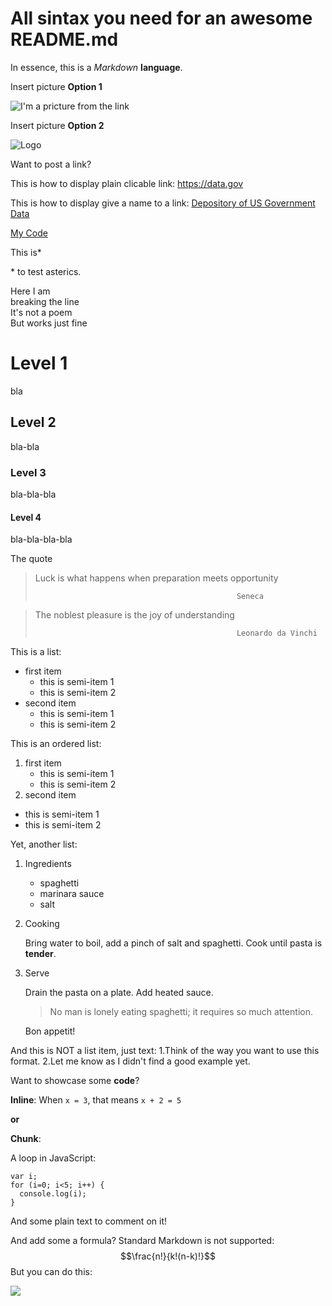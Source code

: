 # All sintax you need for an awesome README.md

In essence, this is a *Markdown* **language**. 

Insert picture **Option 1**

![I'm a pricture from the link](https://commonmark.org/help/images/favicon.png)

Insert picture **Option 2** 

![Logo][2]

[2]: https://commonmark.org/help/images/favicon.png "I'm text"

Want to post a link? 

This is how to display plain clicable link: <https://data.gov>

This is how to display give a name to a link: [Depository of US Government Data](https://data.gov)

[My Code](doc/test_hello.Rmd)

This is*

\* to test asterics.

Here I am\
breaking the line\
It's not a poem\
But works just fine

# Level 1 
bla
## Level 2
bla-bla
### Level 3
bla-bla-bla
#### Level 4
bla-bla-bla-bla

The quote

> Luck is what happens when preparation meets opportunity
>
>                                                  Seneca

> The noblest pleasure is the joy of understanding
> 
>                                                  Leonardo da Vinchi


This is a list:
* first item
  * this is semi-item 1
  * this is semi-item 2
* second item
  * this is semi-item 1
  * this is semi-item 2

This is an ordered list:
1. first item
    * this is semi-item 1
    * this is semi-item 2
2. second item
  * this is semi-item 1
  * this is semi-item 2

Yet, another list:
1. Ingredients 
    - spaghetti
    - marinara sauce
    - salt

2. Cooking

     Bring water to boil, add a pinch of salt and spaghetti. Cook until pasta is **tender**.

3. Serve

   Drain the pasta on a plate. Add heated sauce. 

   > No man is lonely eating spaghetti; it requires so much attention.

   Bon appetit!

And this is NOT a list item, just text:
1\.Think of the way you want to use this format. 2\.Let me know as I didn't find a good example yet.  

Want to showcase some **code**?

**Inline**: 
When `x = 3`, that means `x + 2 = 5`

**or**

**Chunk**:

A loop in JavaScript:

```
var i;
for (i=0; i<5; i++) {
  console.log(i);
}
```
And some plain text to comment on it!

And add some a formula? Standard Markdown is not supported: $$\frac{n!}{k!(n-k)!}$$
But you can do this:

<img src="https://render.githubusercontent.com/render/math?math=e^{i \pi} = -1">
